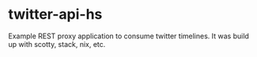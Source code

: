 # twitter-api-hs
Example REST proxy application to consume twitter timelines. It was build up with scotty, stack, nix, etc.
